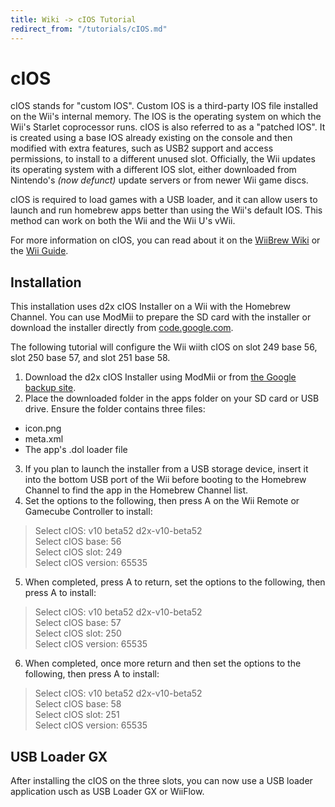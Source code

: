 ```yaml
---
title: Wiki -> cIOS Tutorial
redirect_from: "/tutorials/cIOS.md"
---
```


# cIOS

cIOS stands for "custom IOS". Custom IOS is a third-party IOS file installed on the Wii's internal memory. The IOS is the operating system on which the Wii's Starlet coprocessor runs. 
cIOS is also referred to as a "patched IOS". 
It is created using a base IOS already existing on the console and then modified with extra features, 
such as USB2 support and access permissions, to install to a different unused slot. Officially, the Wii updates its operating system with a different IOS slot,
either downloaded from Nintendo's *(now defunct)* update servers or from newer Wii game discs.

cIOS is required to load games with a USB loader, and it can allow users to launch and run homebrew apps better than using the Wii's default IOS.
This method can work on both the Wii and the Wii U's vWii.

For more information on cIOS, you can read about it on the [WiiBrew Wiki](https://wiibrew.org/wiki/cIOS) or the [Wii Guide](https://wii.guide/cios.html).

## Installation

This installation uses d2x cIOS Installer on a Wii with the Homebrew Channel. You can use ModMii to prepare the SD card with the installer or download the installer directly from [code.google.com](https://storage.googleapis.com/google-code-archive-downloads/v2/code.google.com/d2x-cios-installer/d2x%20cIOS%20Installer%20v3.1.zip).

The following tutorial will configure the Wii wiith cIOS on slot 249 base 56, slot 250 base 57, and slot 251 base 58.

1. Download the d2x cIOS Installer using ModMii or from [the Google backup site](https://sites.google.com/site/completesg/backup-launchers/installation/d2x-cIOS-Installer-Wii.zip?attredirects=0&d=1).
2. Place the downloaded folder in the apps folder on your SD card or USB drive. Ensure the folder contains three files:
  * icon.png
  * meta.xml
  * The app's .dol loader file
3. If you plan to launch the installer from a USB storage device, insert it into the bottom USB port of the Wii before booting to the Homebrew Channel to find the app in the Homebrew Channel list.
4. Set the options to the following, then press A on the Wii Remote or Gamecube Controller to install:
> Select cIOS: v10 beta52 d2x-v10-beta52 \
Select cIOS base: 56 \
Select cIOS slot: 249 \
Select cIOS version: 65535
5. When completed, press A to return, set the options to the following, then press A to install:
> Select cIOS: v10 beta52 d2x-v10-beta52 \
Select cIOS base: 57 \
Select cIOS slot: 250 \
Select cIOS version: 65535
6. When completed, once more return and then set the options to the following, then press A to install:
> Select cIOS: v10 beta52 d2x-v10-beta52 \
Select cIOS base: 58 \
Select cIOS slot: 251 \
Select cIOS version: 65535

## USB Loader GX

After installing the cIOS on the three slots, you can now use a USB loader application usch as USB Loader GX or WiiFlow. 
